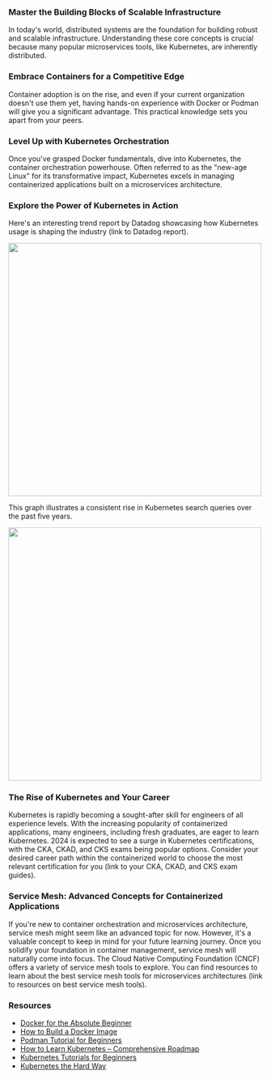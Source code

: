 ### Master the Building Blocks of Scalable Infrastructure
In today's world, distributed systems are the foundation for building robust and scalable infrastructure. Understanding these core concepts is crucial because many popular microservices tools, like Kubernetes, are inherently distributed.

### Embrace Containers for a Competitive Edge
Container adoption is on the rise, and even if your current organization doesn't use them yet, having hands-on experience with Docker or Podman will give you a significant advantage. This practical knowledge sets you apart from your peers.

### Level Up with Kubernetes Orchestration
Once you've grasped Docker fundamentals, dive into Kubernetes, the container orchestration powerhouse. Often referred to as the "new-age Linux" for its transformative impact, Kubernetes excels in managing containerized applications built on a microservices architecture.

### Explore the Power of Kubernetes in Action
Here's an interesting trend report by Datadog showcasing how Kubernetes usage is shaping the industry (link to Datadog report).

<img src="https://github.com/ben-le/DevOps_Trainings/assets/34547999/bd7b3e9a-2322-4a40-ad03-999f4505893c" width="500">

This graph illustrates a consistent rise in Kubernetes search queries over the past five years.

<img src="https://github.com/ben-le/DevOps_Trainings/assets/34547999/a2fe075b-058b-4273-9a09-59c63f422f40" width="500">


### The Rise of Kubernetes and Your Career
Kubernetes is rapidly becoming a sought-after skill for engineers of all experience levels. With the increasing popularity of containerized applications, many engineers, including fresh graduates, are eager to learn Kubernetes. 2024 is expected to see a surge in Kubernetes certifications, with the CKA, CKAD, and CKS exams being popular options.  Consider your desired career path within the containerized world to choose the most relevant certification for you (link to your CKA, CKAD, and CKS exam guides).

### Service Mesh: Advanced Concepts for Containerized Applications
If you're new to container orchestration and microservices architecture, service mesh might seem like an advanced topic for now. However, it's a valuable concept to keep in mind for your future learning journey. Once you solidify your foundation in container management, service mesh will naturally come into focus. The Cloud Native Computing Foundation (CNCF) offers a variety of service mesh tools to explore. You can find resources to learn about the best service mesh tools for microservices architectures (link to resources on best service mesh tools).

### Resources

- [Docker for the Absolute Beginner](https://techiescamp.com/courses/learn-container-basics-docker-podman/)
- [How to Build a Docker Image](https://devopscube.com/build-docker-image/)
- [Podman Tutorial for Beginners](https://devopscube.com/podman-tutorial-beginners/)
- [How to Learn Kubernetes – Comprehensive Roadmap](https://devopscube.com/learn-kubernetes-complete-roadmap/)
- [Kubernetes Tutorials for Beginners](https://devopscube.com/kubernetes-tutorials-beginners/)
- [Kubernetes the Hard Way](https://github.com/kelseyhightower/kubernetes-the-hard-way)

